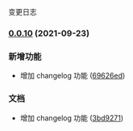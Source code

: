 变更日志
### [0.0.10](https://github.com/clouDr-f2e/rubick/compare/v0.0.9...v0.0.10) (2021-09-23)


### 新增功能

* 增加 changelog 功能 ([69626ed](https://github.com/clouDr-f2e/rubick/commit/69626ed69e4a19d6e85388591a5c1273806893f3))


### 文档

* 增加 changelog 功能 ([3bd9271](https://github.com/clouDr-f2e/rubick/commit/3bd927140366da9f4b3a3e6e81cad04d92c76c55))
